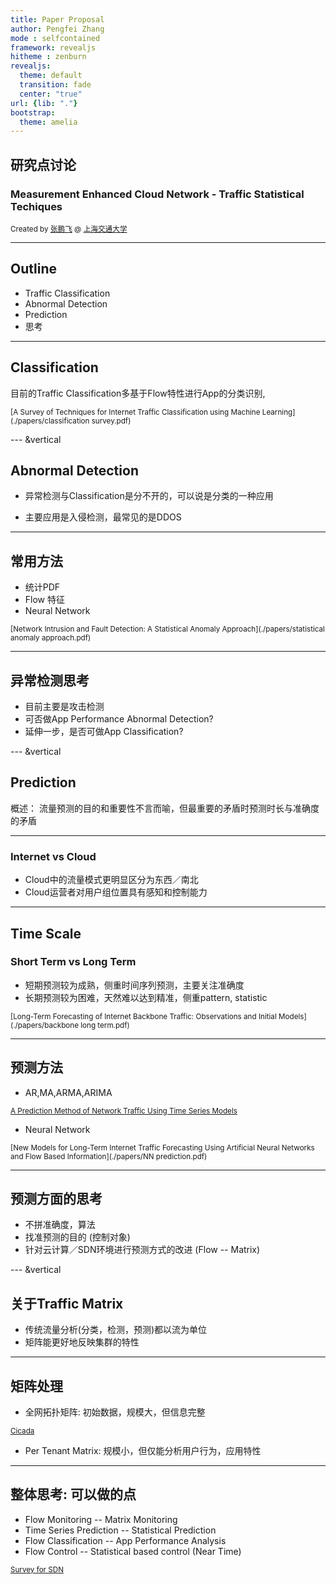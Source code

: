 ```yaml
---
title: Paper Proposal
author: Pengfei Zhang
mode : selfcontained
framework: revealjs
hitheme : zenburn
revealjs:
  theme: default
  transition: fade
  center: "true"
url: {lib: "."}
bootstrap:
  theme: amelia
---
```


## 研究点讨论

### Measurement Enhanced Cloud Network - Traffic Statistical Techiques


<small> Created by [张鹏飞](http://pengfei-zhang.com) @ [上海交通大学](http://omnilab.sjtu.edu.cn) </small>

---

## Outline


- Traffic Classification
- Abnormal Detection
- Prediction
- 思考

---

## Classification

目前的Traffic Classification多基于Flow特性进行App的分类识别,

<small> [A Survey of Techniques for Internet Traffic Classification using Machine Learning](./papers/classification survey.pdf) </small>


--- &vertical

## Abnormal Detection

- 异常检测与Classification是分不开的，可以说是分类的一种应用

- 主要应用是入侵检测，最常见的是DDOS



***

## 常用方法

- 统计PDF
- Flow 特征
- Neural Network

<small> [Network Intrusion and Fault Detection: A Statistical Anomaly Approach](./papers/statistical anomaly approach.pdf) </small>

***

## 异常检测思考

- 目前主要是攻击检测
- 可否做App Performance Abnormal Detection?
- 延伸一步，是否可做App Classification?




--- &vertical

## Prediction

概述： 流量预测的目的和重要性不言而喻，但最重要的矛盾时预测时长与准确度的矛盾

***


### Internet  vs   Cloud


- Cloud中的流量模式更明显区分为东西／南北
- Cloud运营者对用户组位置具有感知和控制能力


***

## Time Scale

### Short Term vs Long Term

- 短期预测较为成熟，侧重时间序列预测，主要关注准确度
- 长期预测较为困难，天然难以达到精准，侧重pattern, statistic

<small> [Long-Term Forecasting of Internet Backbone Traffic: Observations and Initial Models](./papers/backbone long term.pdf) </small>
***

## 预测方法

- AR,MA,ARMA,ARIMA

<small> [A Prediction Method of Network Traffic Using Time Series Models](http://link.springer.com/chapter/10.1007%2F11751595_26#page-1) </small>

- Neural Network

<small> [New Models for Long-Term Internet Traffic Forecasting Using Artificial Neural Networks and Flow Based Information](./papers/NN prediction.pdf) </small>

***

## 预测方面的思考

- 不拼准确度，算法
- 找准预测的目的 (控制对象)
- 针对云计算／SDN环境进行预测方式的改进 (Flow -- Matrix)



--- &vertical

## 关于Traffic Matrix

- 传统流量分析(分类，检测，预测)都以流为单位
- 矩阵能更好地反映集群的特性

***

## 矩阵处理

- 全网拓扑矩阵: 初始数据，规模大，但信息完整

<small> [Cicada](https://www.usenix.org/conference/hotcloud14/workshop-program/presentation/lacurts) </small>

- Per Tenant Matrix: 规模小，但仅能分析用户行为，应用特性

---

## 整体思考: 可以做的点

- Flow Monitoring -- Matrix Monitoring
- Time Series Prediction -- Statistical Prediction
- Flow Classification -- App Performance Analysis
- Flow Control -- Statistical based control (Near Time)

<small> [Survey for SDN](./papers/roadmap.pdf) </small>


